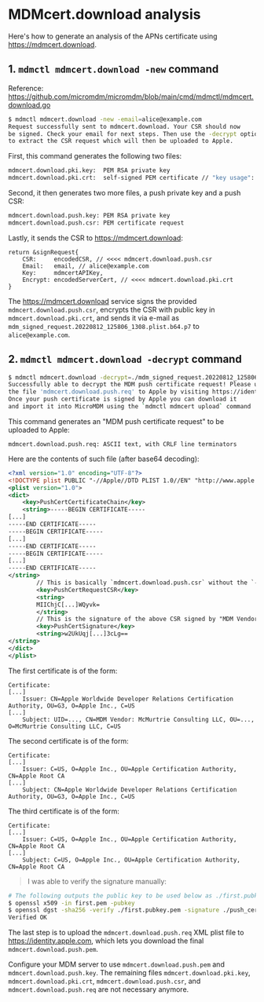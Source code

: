 # MDMcert.download analysis

Here's how to generate an analysis of the APNs certificate using https://mdmcert.download.

## 1. `mdmctl mdmcert.download -new` command

Reference: https://github.com/micromdm/micromdm/blob/main/cmd/mdmctl/mdmcert.download.go

```sh
$ mdmctl mdmcert.download -new -email=alice@example.com
Request successfully sent to mdmcert.download. Your CSR should now
be signed. Check your email for next steps. Then use the -decrypt option
to extract the CSR request which will then be uploaded to Apple.
```
First, this command generates the following two files:
```sh
mdmcert.download.pki.key:  PEM RSA private key
mdmcert.download.pki.crt:  self-signed PEM certificate // "key usage": for encryption and signing
```
Second, it then generates two more files, a push private key and a push CSR:
```sh
mdmcert.download.push.key: PEM RSA private key
mdmcert.download.push.csr: PEM certificate request
```
Lastly, it sends the CSR to https://mdmcert.download:
```
return &signRequest{
	CSR:     encodedCSR, // <<<< mdmcert.download.push.csr
	Email:   email, // alice@example.com
	Key:     mdmcertAPIKey, 
	Encrypt: encodedServerCert, // <<<< mdmcert.download.pki.crt
}
```
The https://mdmcert.download service signs the provided `mdmcert.download.push.csr`, encrypts the CSR with public key in `mdmcert.download.pki.crt`, and
sends it via e-mail as `mdm_signed_request.20220812_125806_1308.plist.b64.p7` to `alice@example.com`.

## 2. `mdmctl mdmcert.download -decrypt` command

```sh
$ mdmctl mdmcert.download -decrypt=./mdm_signed_request.20220812_125806_1308.plist.b64.p7
Successfully able to decrypt the MDM push certificate request! Please upload
the file 'mdmcert.download.push.req' to Apple by visiting https://identity.apple.com
Once your push certificate is signed by Apple you can download it
and import it into MicroMDM using the `mdmctl mdmcert upload` command
```

This command generates an "MDM push certificate request" to be uploaded to Apple:
```
mdmcert.download.push.req: ASCII text, with CRLF line terminators
```

Here are the contents of such file (after base64 decoding):
```xml
<?xml version="1.0" encoding="UTF-8"?>
<!DOCTYPE plist PUBLIC "-//Apple//DTD PLIST 1.0//EN" "http://www.apple.com/DTDs/PropertyList-1.0.dtd">
<plist version="1.0">
<dict>
	<key>PushCertCertificateChain</key>
	<string>-----BEGIN CERTIFICATE-----
[...]
-----END CERTIFICATE-----
-----BEGIN CERTIFICATE-----
[...]
-----END CERTIFICATE-----
-----BEGIN CERTIFICATE-----
[...]
-----END CERTIFICATE-----
</string>
		// This is basically `mdmcert.download.push.csr` without the `-----BEGIN CERTIFICATE REQUEST-----` prefix and `-----END CERTIFICATE REQUEST-----` suffix
		<key>PushCertRequestCSR</key>
		<string>
		MIIChjC[...]WQyvk=
		</string>
		// This is the signature of the above CSR signed by "MDM Vendor: McMurtrie Consulting LLC"
		<key>PushCertSignature</key>
		<string>w2UkUqj[...]3cLg==
</string>
</dict>
</plist>
```

The first certificate is of the form:
```
Certificate:
[...]
	Issuer: CN=Apple Worldwide Developer Relations Certification Authority, OU=G3, O=Apple Inc., C=US
[...]
	Subject: UID=..., CN=MDM Vendor: McMurtrie Consulting LLC, OU=..., O=McMurtrie Consulting LLC, C=US
```
The second certificate is of the form:
```
Certificate:
[...]
	Issuer: C=US, O=Apple Inc., OU=Apple Certification Authority, CN=Apple Root CA
[...]
	Subject: CN=Apple Worldwide Developer Relations Certification Authority, OU=G3, O=Apple Inc., C=US
```
The third certificate is of the form:
```
Certificate:
[...]
	Issuer: C=US, O=Apple Inc., OU=Apple Certification Authority, CN=Apple Root CA
[...]
    Subject: C=US, O=Apple Inc., OU=Apple Certification Authority, CN=Apple Root CA
```

> I was able to verify the signature manually:
```sh
# The following outputs the public key to be used below as ./first.pubkey.pem.
$ openssl x509 -in first.pem -pubkey 
$ openssl dgst -sha256 -verify ./first.pubkey.pem -signature ./push_cert_signature.data.binary ./push_cert_request.csr.binary
Verified OK
```

The last step is to upload the `mdmcert.download.push.req` XML plist file to https://identity.apple.com, which lets you download the final `mdmcert.download.push.pem`.

Configure your MDM server to use `mdmcert.download.push.pem` and `mdmcert.download.push.key`. The remaining files `mdmcert.download.pki.key`, `mdmcert.download.pki.crt`, `mdmcert.download.push.csr`, and `mdmcert.download.push.req` are not necessary anymore.

